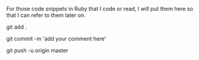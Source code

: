 For those code snippets in Ruby that I code or read, I will put them here so that I can refer to them later on.   


git add .    

git commit -m 'add your comment here'   

git push -u origin master    

